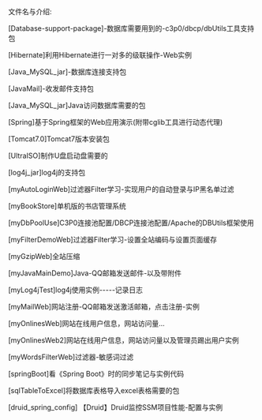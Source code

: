﻿文件名与介绍:

[Database-support-package]-数据库需要用到的-c3p0/dbcp/dbUtils工具支持包

[Hibernate]利用Hibernate进行一对多的级联操作-Web实例

[Java_MySQL_jar]-数据库连接支持包

[JavaMail]-收发邮件支持包

[Java_MySQL_jar]Java访问数据库需要的包

[Spring]基于Spring框架的Web应用演示(附带cglib工具进行动态代理)

[Tomcat7.0]Tomcat7版本安装包

[UltraISO]制作U盘启动盘需要的

[log4j_jar]log4j的支持包


[myAutoLoginWeb]过滤器Filter学习-实现用户的自动登录与IP黑名单过滤

[myBookStore]单机版的书店管理系统

[myDbPoolUse]C3P0连接池配置/DBCP连接池配置/Apache的DBUtils框架使用

[myFilterDemoWeb]过滤器Filter学习-设置全站编码与设置页面缓存

[myGzipWeb]全站压缩

[myJavaMainDemo]Java-QQ邮箱发送邮件-以及带附件

[myLog4jTest]log4j使用实例-----记录日志

[myMailWeb]网站注册-QQ邮箱发送激活邮箱，点击注册-实例

[myOnlinesWeb]网站在线用户信息，网站访问量...

[myOnlinesWeb2]网站在线用户信息，网站访问量以及管理员踢出用户实例

[myWordsFilterWeb]过滤器-敏感词过滤

[springBoot]看《Spring Boot》时的同步笔记与实例代码  

[sqlTableToExcel]将数据库表格导入excel表格需要的包  

[druid_spring_config]  【Druid】Druid监控SSM项目性能-配置与实例   















